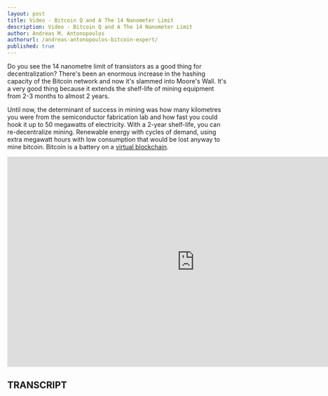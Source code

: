 ```yaml
---
layout: post
title: Video - Bitcoin Q and A The 14 Nanometer Limit
description: Video - Bitcoin Q and A The 14 Nanometer Limit
author: Andreas M. Antonopoulos
authorurl: /andreas-antonopoulos-bitcoin-expert/
published: true
---
```


<p>Do you see the 14 nanometre limit of transistors as a good thing for decentralization? There's been an enormous increase in the hashing capacity of the Bitcoin network and now it's slammed into Moore's Wall. It's a very good thing because it extends the shelf-life of mining equipment from 2-3 months to almost 2 years. </p>

<p>Until now, the determinant of success in mining was how many kilometres you were from the semiconductor fabrication lab and how fast you could hook it up to 50 megawatts of electricity. With a 2-year shelf-life, you can re-decentralize mining. Renewable energy with cycles of demand, using extra megawatt hours with low consumption that would be lost anyway to mine bitcoin. Bitcoin is a battery on a <a href="/the-regain-of-bitcoin-will-it-be-strong-enough/">virtual blockchain</a>.</p>

<center><iframe width="854" height="480" src="https://www.youtube.com/embed/gYwc_MCC4us?list=PLPQwGV1aLnTsHvzevl9BAUlfsfwFfU7aP" frameborder="0" allowfullscreen></iframe></center>

<h2>TRANSCRIPT</h2>
